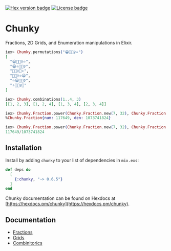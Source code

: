 [![Hex version badge](https://img.shields.io/hexpm/v/chunky.svg)](https://hex.pm/packages/chunky)
[![License badge](https://img.shields.io/hexpm/l/chunky.svg)](https://github.com/patricknevindwyer/chunky/blob/master/LICENSE)

# Chunky

Fractions, 2D Grids, and Enumeration manipulations in Elixir.

```elixir
iex> Chunky.permutations("😀🤷🏽‍♀️⭐️")
[
  "😀🤷🏽‍♀️⭐️", 
  "😀⭐️🤷🏽‍♀️", 
  "🤷🏽‍♀️😀⭐️", 
  "🤷🏽‍♀️⭐️😀", 
  "⭐️😀🤷🏽‍♀️", 
  "⭐️🤷🏽‍♀️😀"
]

iex> Chunky.combinations(1..4, 3)
[[1, 2, 3], [1, 2, 4], [1, 3, 4], [2, 3, 4]]

iex> Chunky.Fraction.power(Chunky.Fraction.new(7, 32), Chunky.Fraction.new(30, 5))
%Chunky.Fraction{num: 117649, den: 1073741824}

iex> Chunky.Fraction.power(Chunky.Fraction.new(7, 32), Chunky.Fraction.new(30, 5)) |> IO.puts()
117649/1073741824

```

## Installation

Install by adding `chunky` to your list of dependencies in `mix.exs`:

```elixir
def deps do
  [
    {:chunky, "~> 0.6.5"}
  ]
end
```

Chunky documentation can be found on Hexdocs at [https://hexdocs.pm/chunky](https://hexdocs.pm/chunky).


## Documentation

 - [Fractions](/chunky/Chunky.Fraction.html#content)
 - [Grids](https://hexdocs.pm/chunky/Chunky.Grid.html#content)
 - [Combinitorics](https://hexdocs.pm/chunky/Chunky.html#content)
